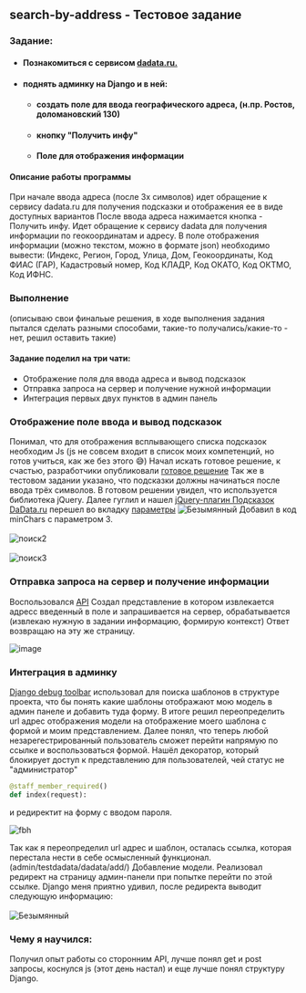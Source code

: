 ## search-by-address - Тестовое задание 
### Задание:
- #### Познакомиться с сервисом [dadata.ru.](https://dadata.ru/api/)
- #### поднять админку на Django и в ней:
  - #### создать поле для ввода географического адреса, (н.пр. Ростов, доломановский 130)
  - #### кнопку "Получить инфу" 
  - #### Поле для отображения информации
 #### Описание работы программы
При начале ввода адреса (после 3х символов) идет обращение к сервису dadata.ru для получения подсказки и отображения ее в виде доступных вариантов
После ввода адреса нажимается кнопка - Получить инфу. Идет обращение к сервису dadata для получения информации по геокоординатам и адресу.
В поле отображения информации (можно текстом, можно в формате json) необходимо вывести: (Индекс, Регион, Город, Улица, Дом, Геокоординаты, Код ФИАС (ГАР),
Кадастровый номер, Код КЛАДР, Код ОКАТО, Код ОКТМО, Код ИФНС.

### Выполнение
(описываю свои финальые решения, в ходе выполнения задания пытался сделать разными способами, такие-то получались/какие-то - нет, решил оставить такие)
#### Задание поделил на три чати:
- Отображение поля для ввода адреса и вывод подсказок
- Отправка запроса на сервер и получение нужной информации
- Интеграция первых двух пунктов в админ панель

### Отображение поле ввода и вывод подсказок
Понимал, что для отображения всплывающего списка подсказок необходим Js (js не совсем входит в список моих компетенций, но готов учиться, как же без этого :sweat_smile:)
Начал искать готовое решение, к счастью, разработчики опубликовали [готовое решение](https://dadata.ru/suggestions/usage/address/)
Так же в тестовом задании указано, что подсказки должны начинаться после ввода трёх символов. В готовом решении увидел, что используется библиотека jQuery. Далее гуглил
и нашел [jQuery-плагин Подсказок DaData.ru](https://github.com/hflabs/suggestions-jquery) перешел во вкладку [параметры](https://confluence.hflabs.ru/pages/viewpage.action?pageId=207454318)
![Безымянный](https://user-images.githubusercontent.com/108910572/212616285-4f258f8e-7d64-4e65-8afc-fe2274822b83.png)
Добавил в код minChars с параметром 3.
<br>
<br>
![поиск2](https://user-images.githubusercontent.com/108910572/213111161-1425f8ec-ad3b-46b8-882e-e04c33d82cd4.png)
<br>
<br>
![поиск3](https://user-images.githubusercontent.com/108910572/213111589-4fa028e0-cc59-4d0c-a290-3ec7f4d9a400.png)



### Отправка запроса на сервер и получение информации
Воспользовался [API](https://dadata.ru/api/clean/address/) Создал представление в котором извлекается адресс введенный в поле и запрашивается на сервер, обрабатывается
(извлекаю нужную в задании информацию, формирую контекст) Ответ возвращаю на эту же страницу.
<br>

![image](https://user-images.githubusercontent.com/108910572/213112965-62173489-7a1f-4269-8f8b-f6e1f37c1b58.png)


### Интеграция в админку
[Django debug toolbar](https://django-debug-toolbar.readthedocs.io/en/latest/) использовал для поиска шаблонов в структуре проекта, что бы понять какие шаблоны
отображают мою модель в админ панеле и добавить туда форму. В итоге решил переопределить url адрес отображения модели на отображение моего шаблона с формой
и моим представлением. 
Далее понял, что теперь любой незарегестрированный пользователь сможет перейти напрямую по ссылке и воспользоваться формой. Нашёл декоратор, который блокирует доступ
к представлению для пользователей, чей статус не "администратор" 

```python
@staff_member_required()
def index(request):
```

и редиректит на форму с вводом пароля.

![fbh](https://user-images.githubusercontent.com/108910572/213114883-c9934736-8ebe-4484-b3ad-41c4c06d8fff.png)


Так как я переопределил url адрес и шаблон, осталась ссылка, которая перестала нести в себе осмысленный функционал. (admin/testdadata/dadata/add/) Добавление модели.
Реализовал редирект на страницу админ-панели при попытке перейти по этой ссылке. Django меня приятно удивил, после редиректа выводит следующую информацию:
<br>
<br>
![Безымянный](https://user-images.githubusercontent.com/108910572/212621161-78df2afe-70a9-4470-97a7-76dec3f25524.png)

### Чему я научился:
Получил опыт работы со сторонним API, лучше понял get и post запросы, коснулся js (этот день настал) и еще лучше понял структуру Django.



